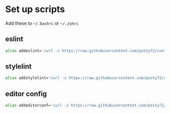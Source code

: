 # Set up scripts
Add these to `~/.bashrc` or `~/.zshrc`

## eslint
```bash
alias addeslint='curl -s https://raw.githubusercontent.com/posty72/config-scripts/master/.eslintrc > .stylelintrc.json && npm i -D eslint eslint-plugin-babel eslint-plugin-react eslint-plugin-filenames eslint-plugin-import
```

## stylelint
```bash
alias addstylelint='curl -s https://raw.githubusercontent.com/posty72/config-scripts/master/.stylelintrc.json > .stylelintrc.json && npm i -D stylelint stylelint-order'
```

## editor config
```bash
alias addeditorconf='curl -s https://raw.githubusercontent.com/posty72/config-scripts/master/.editorconfig > .editorconfig'
```
